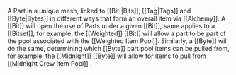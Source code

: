 A Part in a unique mesh, linked to [[Bit||Bits]], [[Tag|Tags]] and [[Byte|Bytes]] in different ways that form an overall item via [[Alchemy]]. A [[Bit]] will open the use of Parts under a given [[Bit]], same applies to a [[Bitset]], for example, the [[Weighted]] [[Bit]] will allow a part to be part of the pool associated with the [[Weighted Item Pool]]. Similarly, a [[Byte]] will do the same, determining which [[Byte]] part pool items can be pulled from, for example, the [[Midnight]] [[Byte]] will allow for items to pull from [[Midnight Crew Item Pool]] .